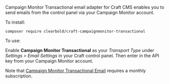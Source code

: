 Campaign Monitor Transactional email adapter for Craft CMS enables you to send emails from the control panel via your Campaign Monitor account.

To install:

```
composer require clearbold/craft-campaignmonitor-transactional
```

To use:

Enable **Campaign Monitor Transactional** as your *Transport Type* under *Settings > Email Settings* in your Craft control panel. Then enter in the API key from your Campaign Monitor account.

Note that [Campaign Monitor Transactional Email](https://www.campaignmonitor.com/features/transactional-email/) requires a monthly subscription.